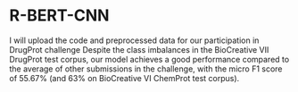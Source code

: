 # R-BERT-CNN
I will upload the code and preprocessed data for our participation in DrugProt challenge 
Despite the class imbalances in the BioCreative VII DrugProt test corpus, our model achieves a good performance compared to the average of other submissions in the challenge, with the micro F1 score of 55.67% (and 63% on BioCreative VI ChemProt test corpus). 
